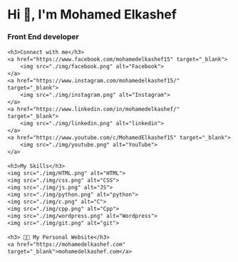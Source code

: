 <!DOCTYPE html>
<html lang="en">

<head>
    <meta charset="UTF-8">
    <meta http-equiv="X-UA-Compatible" content="IE=edge">
    <meta name="viewport" content="width=device-width, initial-scale=1.0">
    <title>Github Profile</title>
    <style>
        img {
            width: 45px;
            margin-right: 15px;
        }
    </style>
</head>

<body>
    <h1>Hi 👋, I'm Mohamed Elkashef</h1>
    <h3>Front End developer</h3>

    <h3>Connect with me</h3>
    <a href="https://www.facebook.com/mohamedelkashef15" target="_blank">
        <img src="./img/facebook.png" alt="Facebook">
    </a>
    <a href="https://www.instagram.com/mohamedelkashef15/" target="_blank">
        <img src="./img/instagram.png" alt="Instagram">
    </a>
    <a href="https://www.linkedin.com/in/mohamedelkashef/" target="_blank">
        <img src="./img/linkedin.png" alt="linkedin">
    </a>
    <a href="https://www.youtube.com/c/MohamedElkashef15" target="_blank">
        <img src="./img/youtube.png" alt="YouTube">
    </a>

    <h3>My Skills</h3>
    <img src="./img/HTML.png" alt="HTML">
    <img src="./img/css.png" alt="CSS">
    <img src="./img/js.png" alt="JS">
    <img src="./img/python.png" alt="python">
    <img src="./img/c.png" alt="C">
    <img src="./img/cpp.png" alt="Cpp">
    <img src="./img/wordpress.png" alt="Wordpress">
    <img src="./img/git.png" alt="git">

    <h3> 👨‍💻 My Personal Website</h3>
    <a href="https://mohamedelkashef.com" target="_blank">mohamedelkashef.com</a>
</body>

</html>
